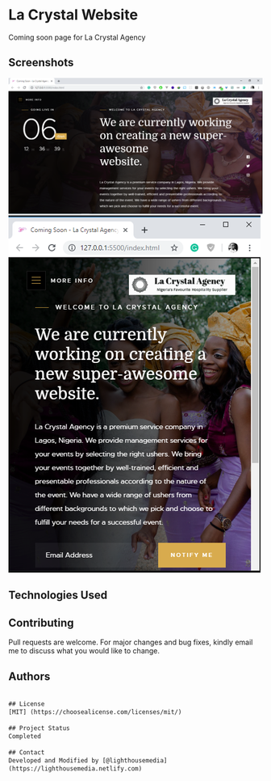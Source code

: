 # La Crystal Website
Coming soon page for La Crystal Agency

## Screenshots
![Example desktop screenshot](images/desktop-view.png)
![Example mobile screenshot](images/mobile-view.png)

## Technologies Used


## Contributing
Pull requests are welcome. For major changes and bug fixes, kindly email me to discuss what you would like to change.

## Authors
```Isaac George

## License
[MIT] (https://choosealicense.com/licenses/mit/)

## Project Status
Completed

## Contact
Developed and Modified by [@lighthousemedia] (https://lighthousemedia.netlify.com)
